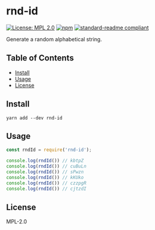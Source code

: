 # rnd-id

[![License: MPL 2.0](https://img.shields.io/badge/License-MPL%202.0-brightgreen.svg?style=flat-square)](https://opensource.org/licenses/MPL-2.0)
[![npm](https://img.shields.io/npm/v/rnd-id.svg?style=flat-square)](https://npmjs.com/package/rnd-id)
[![standard-readme compliant](https://img.shields.io/badge/standard--readme-OK-green.svg?style=flat-square)](https://github.com/RichardLitt/standard-readme)

Generate a random alphabetical string.

## Table of Contents

- [Install](#install)
- [Usage](#usage)
- [License](#license)

## Install

```
yarn add --dev rnd-id
```

## Usage

```js
const rndId = require('rnd-id');

console.log(rndId()) // kbtpZ
console.log(rndId()) // cuBuLn
console.log(rndId()) // sPwzn
console.log(rndId()) // kKUko
console.log(rndId()) // czzpgR
console.log(rndId()) // cjtzdI
```

## License

MPL-2.0
